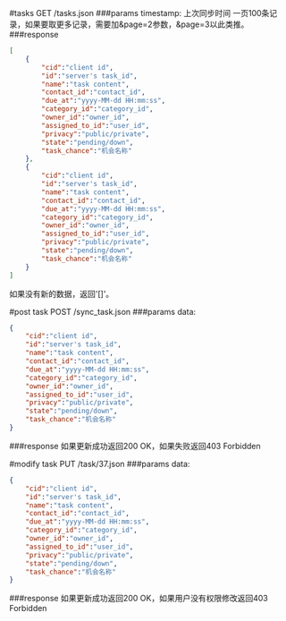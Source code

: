 #tasks
GET /tasks.json
###params
timestamp: 上次同步时间
一页100条记录，如果要取更多记录，需要加&page=2参数，&page=3以此类推。
###response
```json
[
    {
        "cid":"client id",
        "id":"server's task_id",
        "name":"task content",
        "contact_id":"contact_id",
        "due_at":"yyyy-MM-dd HH:mm:ss",
        "category_id":"category_id",
        "owner_id":"owner_id",
        "assigned_to_id":"user_id",
        "privacy":"public/private",
        "state":"pending/down",
        "task_chance":"机会名称"
    },
    {
        "cid":"client id",
        "id":"server's task_id",
        "name":"task content",
        "contact_id":"contact_id",
        "due_at":"yyyy-MM-dd HH:mm:ss",
        "category_id":"category_id",
        "owner_id":"owner_id",
        "assigned_to_id":"user_id",
        "privacy":"public/private",
        "state":"pending/down",
        "task_chance":"机会名称"
    }
]
```

如果没有新的数据，返回'[]'。




#post task
POST /sync_task.json
###params
data:
```json
{
    "cid":"client id",
    "id":"server's task_id",
    "name":"task content",
    "contact_id":"contact_id",
    "due_at":"yyyy-MM-dd HH:mm:ss",
    "category_id":"category_id",
    "owner_id":"owner_id",
    "assigned_to_id":"user_id",
    "privacy":"public/private",
    "state":"pending/down",
    "task_chance":"机会名称"
}
```
###response
如果更新成功返回200 OK，如果失败返回403 Forbidden




#modify task
PUT /task/37.json
###params
data:
```json
{
    "cid":"client id",
    "id":"server's task_id",
    "name":"task content",
    "contact_id":"contact_id",
    "due_at":"yyyy-MM-dd HH:mm:ss",
    "category_id":"category_id",
    "owner_id":"owner_id",
    "assigned_to_id":"user_id",
    "privacy":"public/private",
    "state":"pending/down",
    "task_chance":"机会名称"
}
```
###response
如果更新成功返回200 OK，如果用户没有权限修改返回403 Forbidden


